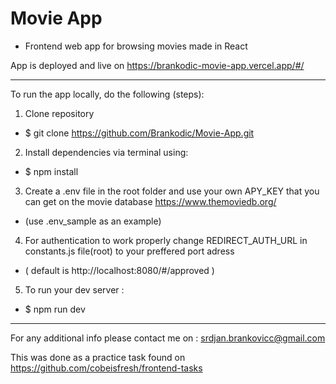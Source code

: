 # Movie App
- Frontend web app for browsing movies made in React

App is deployed and live on  https://brankodic-movie-app.vercel.app/#/

---

To run the app locally, do the following (steps):

1. Clone repository
 -  $ git clone https://github.com/Brankodic/Movie-App.git

2. Install dependencies via terminal using:  
 -   $ npm install
    
3. Create a  .env  file in the root folder and use your own APY_KEY that you can get on the movie database https://www.themoviedb.org/  
 -  (use .env_sample as an example)

4. For authentication to work properly change REDIRECT_AUTH_URL in constants.js file(root) to your preffered port adress
 -   ( default is http://localhost:8080/#/approved ) 

5. To run your dev server  : 
 -   $ npm run dev

---

For any additional info please contact me on :
srdjan.brankovicc@gmail.com

This was done as a practice task found on https://github.com/cobeisfresh/frontend-tasks 
